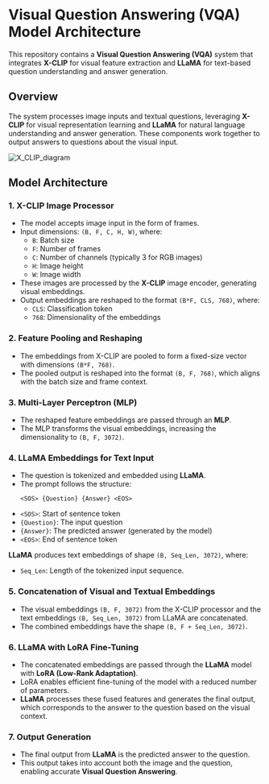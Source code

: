 # Visual Question Answering (VQA) Model Architecture

This repository contains a **Visual Question Answering (VQA)** system that integrates **X-CLIP** for visual feature extraction and **LLaMA** for text-based question understanding and answer generation.

## Overview

The system processes image inputs and textual questions, leveraging **X-CLIP** for visual representation learning and **LLaMA** for natural language understanding and answer generation. These components work together to output answers to questions about the visual input.

![X_CLIP_diagram](https://github.com/user-attachments/assets/e1556f7d-4a35-4b46-88b7-13e597d69cd2)


## Model Architecture

### 1. X-CLIP Image Processor

- The model accepts image input in the form of frames.
- Input dimensions: `(B, F, C, H, W)`, where:
  - `B`: Batch size
  - `F`: Number of frames
  - `C`: Number of channels (typically 3 for RGB images)
  - `H`: Image height
  - `W`: Image width
- These images are processed by the **X-CLIP** image encoder, generating visual embeddings.
- Output embeddings are reshaped to the format `(B*F, CLS, 768)`, where:
  - `CLS`: Classification token
  - `768`: Dimensionality of the embeddings

### 2. Feature Pooling and Reshaping

- The embeddings from X-CLIP are pooled to form a fixed-size vector with dimensions `(B*F, 768)`.
- The pooled output is reshaped into the format `(B, F, 768)`, which aligns with the batch size and frame context.

### 3. Multi-Layer Perceptron (MLP)

- The reshaped feature embeddings are passed through an **MLP**.
- The MLP transforms the visual embeddings, increasing the dimensionality to `(B, F, 3072)`.

### 4. LLaMA Embeddings for Text Input

- The question is tokenized and embedded using **LLaMA**.
- The prompt follows the structure:
  ```text
  <SOS> {Question} {Answer} <EOS>
- `<SOS>`: Start of sentence token
- `{Question}`: The input question
- `{Answer}`: The predicted answer (generated by the model)
- `<EOS>`: End of sentence token

**LLaMA** produces text embeddings of shape `(B, Seq_Len, 3072)`, where:
- `Seq_Len`: Length of the tokenized input sequence.

### 5. Concatenation of Visual and Textual Embeddings

- The visual embeddings `(B, F, 3072)` from the X-CLIP processor and the text embeddings `(B, Seq_Len, 3072)` from LLaMA are concatenated.
- The combined embeddings have the shape `(B, F + Seq_Len, 3072)`.

### 6. LLaMA with LoRA Fine-Tuning

- The concatenated embeddings are passed through the **LLaMA** model with **LoRA (Low-Rank Adaptation)**.
- LoRA enables efficient fine-tuning of the model with a reduced number of parameters.
- **LLaMA** processes these fused features and generates the final output, which corresponds to the answer to the question based on the visual context.

### 7. Output Generation

- The final output from **LLaMA** is the predicted answer to the question.
- This output takes into account both the image and the question, enabling accurate **Visual Question Answering**.
